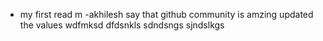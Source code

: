 
- my first read m
-akhilesh say that github community is amzing
updated the values
wdfmksd
dfdsnkls
sdndsngs
sjndslkgs
